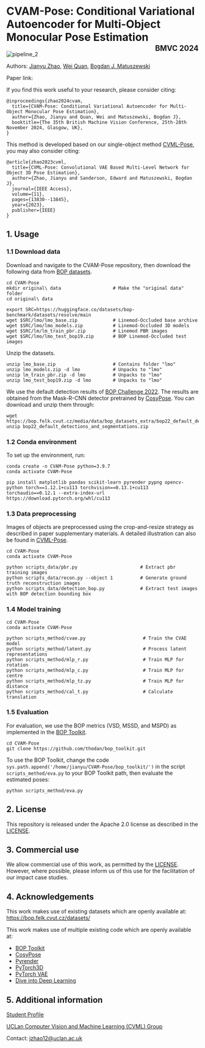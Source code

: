 # CVAM-Pose: Conditional Variational Autoencoder for Multi-Object Monocular Pose Estimation <br> <span style="float: right"><sub><sup>BMVC 2024</sub></sup></span>
![pipeline_2](https://github.com/user-attachments/assets/70098cb6-19cb-4acf-bd73-cda20d53217b)

Authors: [Jianyu Zhao](https://scholar.google.com/citations?user=b6qSMLwAAAAJ&hl=en), [Wei Quan](https://www.uclan.ac.uk/academics/wei-quan), [Bogdan J. Matuszewski](https://scholar.google.co.uk/citations?user=QlUO_oAAAAAJ&hl=en)

Paper link:

If you find this work useful to your research, please consider citing:
```
@inproceedings{zhao2024cvam,
  title={CVAM-Pose: Conditional Variational Autoencoder for Multi-Object Monocular Pose Estimation},
  author={Zhao, Jianyu and Quan, Wei and Matuszewski, Bogdan J},
  booktitle={The 35th British Machine Vision Conference, 25th-28th November 2024, Glasgow, UK},
}
```

This method is developed based on our single-object method [CVML-Pose](https://github.com/JZhao12/CVML-Pose), you may also consider citing:
```
@article{zhao2023cvml,
  title={CVML-Pose: Convolutional VAE Based Multi-Level Network for Object 3D Pose Estimation},
  author={Zhao, Jianyu and Sanderson, Edward and Matuszewski, Bogdan J},
  journal={IEEE Access},
  volume={11},
  pages={13830--13845},
  year={2023},
  publisher={IEEE}
}
```

## 1. Usage
### 1.1 Download data
Download and navigate to the CVAM-Pose repository, then download the following data from [BOP datasets](https://bop.felk.cvut.cz/datasets/).
```
cd CVAM-Pose
mkdir original\ data                   # Make the "original data" folder
cd original\ data

export SRC=https://huggingface.co/datasets/bop-benchmark/datasets/resolve/main
wget $SRC/lmo/lmo_base.zip             # Linemod-Occluded base archive
wget $SRC/lmo/lmo_models.zip           # Linemod-Occluded 3D models
wget $SRC/lm/lm_train_pbr.zip          # Linemod PBR images
wget $SRC/lmo/lmo_test_bop19.zip       # BOP Linemod-Occluded test images
```

Unzip the datasets.
```
unzip lmo_base.zip                     # Contains folder "lmo"
unzip lmo_models.zip -d lmo            # Unpacks to "lmo"
unzip lm_train_pbr.zip -d lmo          # Unpacks to "lmo"
unzip lmo_test_bop19.zip -d lmo        # Unpacks to "lmo"
```

We use the default detection results of [BOP Challenge 2022](https://bop.felk.cvut.cz/challenges/bop-challenge-2022/). The results are obtained from the Mask-R-CNN detector pretrained by [CosyPose](https://github.com/ylabbe/cosypose). You can download and unzip them through:
```
wget https://bop.felk.cvut.cz/media/data/bop_datasets_extra/bop22_default_detections_and_segmentations.zip
unzip bop22_default_detections_and_segmentations.zip
```

### 1.2 Conda environment
To set up the environment, run:
```
conda create -n CVAM-Pose python=3.9.7
conda activate CVAM-Pose

pip install matplotlib pandas scikit-learn pyrender pypng opencv-python torch==1.12.1+cu113 torchvision==0.13.1+cu113 torchaudio==0.12.1 --extra-index-url https://download.pytorch.org/whl/cu113
```

### 1.3 Data preprocessing
Images of objects are preprocessed using the crop-and-resize strategy as described in paper supplementary materials. A detailed illustration can also be found in [CVML-Pose](https://ieeexplore.ieee.org/document/10040668).
```
cd CVAM-Pose
conda activate CVAM-Pose

python scripts_data/pbr.py                       # Extract pbr training images
python scripts_data/recon.py --object 1          # Generate ground truth reconstruction images
python scripts_data/detection_bop.py             # Extract test images with BOP detection bounding box
```

### 1.4 Model training
```
cd CVAM-Pose
conda activate CVAM-Pose

python scripts_method/cvae.py                     # Train the CVAE model
python scripts_method/latent.py                   # Process latent representations
python scripts_method/mlp_r.py                    # Train MLP for rotation
python scripts_method/mlp_c.py                    # Train MLP for centre
python scripts_method/mlp_tz.py                   # Train MLP for distance
python scripts_method/cal_t.py                    # Calculate translation
```

### 1.5 Evaluation
For evaluation, we use the BOP metrics (VSD, MSSD, and MSPD) as implemented in the [BOP Toolkit](https://github.com/thodan/bop_toolkit).
```
cd CVAM-Pose
git clone https://github.com/thodan/bop_toolkit.git
```

To use the BOP Toolkit, change the code ```sys.path.append('/home/jianyu/CVAM-Pose/bop_toolkit/')``` in the script ```scripts_method/eva.py``` to your BOP Toolkit path, then evaluate the estimated poses:
```
python scripts_method/eva.py
```

## 2. License
This repository is released under the Apache 2.0 license as described in the [LICENSE](https://github.com/JZhao12/CVAM-Pose/blob/main/LICENSE).

## 3. Commercial use
We allow commercial use of this work, as permitted by the [LICENSE](https://github.com/JZhao12/CVAM-Pose/blob/main/LICENSE). However, where possible, please inform us of this use for the facilitation of our impact case studies.

## 4. Acknowledgements
This work makes use of existing datasets which are openly available at: https://bop.felk.cvut.cz/datasets/

This work makes use of multiple existing code which are openly available at:
+ [BOP Toolkit](https://github.com/thodan/bop_toolkit)
+ [CosyPose](https://github.com/ylabbe/cosypose)
+ [Pyrender](https://github.com/mmatl/pyrender)
+ [PyTorch3D](https://github.com/facebookresearch/pytorch3d)
+ [PyTorch VAE](https://github.com/AntixK/PyTorch-VAE)
+ [Dive into Deep Learning](https://d2l.ai/index.html)

## 5. Additional information

[Student Profile](https://www.uclan.ac.uk/student-profiles/jianyu-zhao)

[UCLan Computer Vision and Machine Learning (CVML) Group](https://www.uclan.ac.uk/research/activity/cvml)

Contact: jzhao12@uclan.ac.uk
